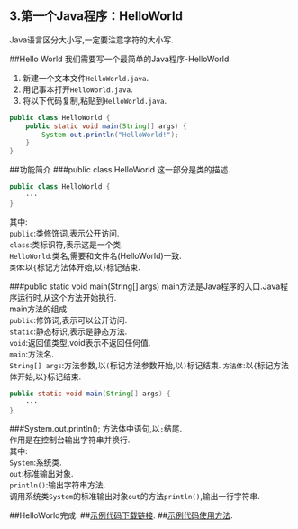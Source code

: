 3.第一个Java程序：HelloWorld
---
Java语言区分大小写,一定要注意字符的大小写.

##Hello World
我们需要写一个最简单的Java程序-HelloWorld.
1. 新建一个文本文件`HelloWorld.java`.
2. 用记事本打开`HelloWorld.java`.
3. 将以下代码复制,粘贴到`HelloWorld.java`.   

```java
public class HelloWorld {
    public static void main(String[] args) {
        System.out.println("HelloWorld!");
    }
}

```
##功能简介
###public class HelloWorld
这一部分是类的描述.
```java
public class HelloWorld {
	···
}
```
其中:   
`public`:类修饰词,表示公开访问.   
`class`:类标识符,表示这是一个类.   
`HelloWorld`:类名,需要和文件名(HelloWorld)一致.   
`类体`:以`{`标记方法体开始,以`}`标记结束.   

###public static void main(String[] args)
main方法是Java程序的入口.Java程序运行时,从这个方法开始执行.  
main方法的组成:   
`public`:修饰词,表示可以公开访问.    
`static`:静态标识,表示是静态方法.   
`void`:返回值类型,void表示不返回任何值.   
`main`:方法名.   
`String[] args`:方法参数,以`(`标记方法参数开始,以`)`标记结束.
`方法体`:以`{`标记方法体开始,以`}`标记结束.   

```java
public static void main(String[] args) {
	···
}
```
###System.out.println();
方法体中语句,以`;`结尾.   
作用是在控制台输出字符串并换行.  
其中:   
`System`:系统类.   
`out`:标准输出对象.   
`println()`:输出字符串方法.   
调用系统类`System`的标准输出对象`out`的方法`println()`,输出一行字符串.

##HelloWorld完成.
##[示例代码下载链接](https://github.com/dashidan/educate/archive/master.zip).
##[示例代码使用方法](dashidan.com).
